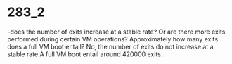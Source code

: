 # 283_2



-does the number of exits increase at a stable rate? Or are there more exits performed during certain VM operations? Approximately how many exits does a full VM boot entail?
No, the number of exits do not increase at a stable rate.A full VM boot entail around 420000 exits.
